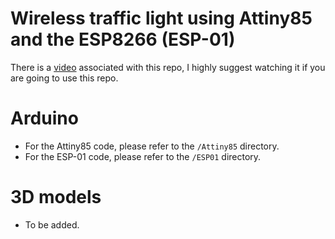 # Wireless traffic light using Attiny85 and the ESP8266 (ESP-01)


There is a [video](https://youtu.be/fJdIffIhj94) associated with this repo, I highly suggest watching it if you are going to use this repo.


# Arduino

- For the Attiny85 code, please refer to the `/Attiny85` directory.
- For the ESP-01 code, please refer to the `/ESP01` directory.



# 3D models

- To be added.